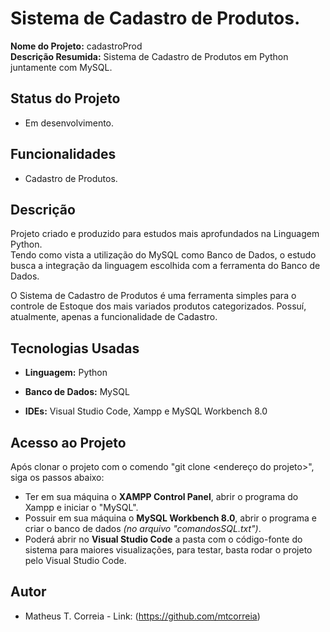 # Sistema de Cadastro de Produtos.
<b>Nome do Projeto:</b> cadastroProd<br/>
<b>Descrição Resumida:</b> Sistema de Cadastro de Produtos em Python juntamente com MySQL.

## Status do Projeto
- Em desenvolvimento.

## Funcionalidades
- Cadastro de Produtos.

## Descrição
Projeto criado e produzido para estudos mais aprofundados na Linguagem Python. <br/>
Tendo como vista a utilização do MySQL como Banco de Dados, o estudo busca a integração da linguagem escolhida com a ferramenta do Banco de Dados.

O Sistema de Cadastro de Produtos é uma ferramenta simples para o controle de Estoque dos mais variados produtos categorizados. Possuí, atualmente, apenas a funcionalidade de Cadastro.

## Tecnologias Usadas
- <b>Linguagem:</b> Python
- <b>Banco de Dados:</b> MySQL

- <b>IDEs:</b> Visual Studio Code, Xampp e MySQL Workbench 8.0

## Acesso ao Projeto
Após clonar o projeto com o comendo "git clone <endereço do projeto>", siga os passos abaixo:

- Ter em sua máquina o <b>XAMPP Control Panel</b>, abrir o programa do Xampp e iniciar o "MySQL".
- Possuir em sua máquina o <b>MySQL Workbench 8.0</b>, abrir o programa e criar o banco de dados <i>(no arquivo "comandosSQL.txt")</i>.
- Poderá abrir no <b>Visual Studio Code</b> a pasta com o código-fonte do sistema para maiores visualizações, para testar, basta rodar o projeto pelo Visual Studio Code.

## Autor
- Matheus T. Correia - Link: (https://github.com/mtcorreia)

